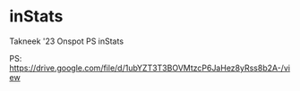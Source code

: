 # inStats
Takneek '23 Onspot PS inStats 

PS: https://drive.google.com/file/d/1ubYZT3T3BOVMtzcP6JaHez8yRss8b2A-/view
